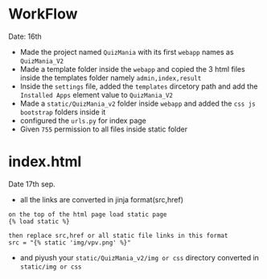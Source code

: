 # WorkFlow

Date: 16th

* Made the project named ```QuizMania``` with its first ```webapp``` names as ```QuizMania_V2```
* Made a template folder inside the ```webapp``` and copied the 3 html files inside the templates folder namely ```admin,index,result```
* Inside the ```settings``` file, added the ```templates``` dircetory path and add the ```Installed Apps``` element value to ```QuizMania_V2```
* Made a ```static/QuizMania_v2``` folder inside ```webapp``` and added the ```css js bootstrap``` folders inside it
* configured the ```urls.py``` for index page
* Given ```755``` permission to all files inside static folder

# index.html
Date 17th sep.
* all the links are converted in jinja format(src,href)
```
on the top of the html page load static page
{% load static %}

then replace src,href or all static file links in this format
src = "{% static 'img/vpv.png' %}"

```
* and piyush your
``static/QuizMania_v2/img or css`` directory converted in 
``static/img or css``



